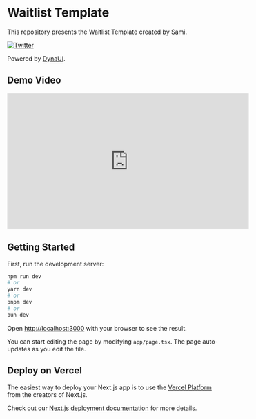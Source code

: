 # Waitlist Template

This repository presents the Waitlist Template created by Sami.

[![Twitter](https://img.shields.io/twitter/follow/YOUR_TWITTER_HANDLE?style=social)](https://twitter.com/YOUR_TWITTER_HANDLE)

Powered by [DynaUI](https://www.dynaui.com).

## Demo Video

<iframe width="560" height="315" src="https://res.cloudinary.com/dl2adjye7/video/upload/v1719664927/waitlist_bv5bsb.mp4" frameborder="0" allowfullscreen></iframe>



## Getting Started

First, run the development server:

```bash
npm run dev
# or
yarn dev
# or
pnpm dev
# or
bun dev
```

Open [http://localhost:3000](http://localhost:3000) with your browser to see the result.

You can start editing the page by modifying `app/page.tsx`. The page auto-updates as you edit the file.


## Deploy on Vercel

The easiest way to deploy your Next.js app is to use the [Vercel Platform](https://vercel.com/new?utm_medium=default-template&filter=next.js&utm_source=create-next-app&utm_campaign=create-next-app-readme) from the creators of Next.js.

Check out our [Next.js deployment documentation](https://nextjs.org/docs/deployment) for more details.
